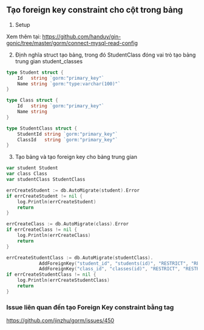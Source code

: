 ## Tạo foreign key constraint cho cột trong bảng

1. Setup

Xem thêm tại: https://github.com/handuy/gin-gonic/tree/master/gorm/connect-mysql-read-config

2. Định nghĩa struct tạo bảng, trong đó StudentClass đóng vai trò tạo bảng trung gian student_classes

```go
type Student struct {
	Id   string `gorm:"primary_key"`
	Name string `gorm:"type:varchar(100)"`
}

type Class struct {
	Id   string `gorm:"primary_key"`
	Name string
}

type StudentClass struct {
	StudentId string `gorm:"primary_key"`
	ClassId   string `gorm:"primary_key"`
}
```

3. Tạo bảng và tạo foreign key cho bảng trung gian

```go
var student Student
var class Class
var studentClass StudentClass

errCreateStudent := db.AutoMigrate(student).Error
if errCreateStudent != nil {
	log.Println(errCreateStudent)
	return
}

errCreateClass := db.AutoMigrate(class).Error
if errCreateClass != nil {
	log.Println(errCreateClass)
	return
}

errCreateStudentClass := db.AutoMigrate(studentClass).
			AddForeignKey("student_id", "students(id)", "RESTRICT", "RESTRICT").
			AddForeignKey("class_id", "classes(id)", "RESTRICT", "RESTRICT").Error
if errCreateStudentClass != nil {
	log.Println(errCreateStudentClass)
	return
}
```

### Issue liên quan đến tạo Foreign Key constraint bằng tag

https://github.com/jinzhu/gorm/issues/450